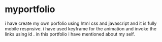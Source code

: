 # myportfolio
i have create my own porfolio using html css and javascript and it is fully mobile respnsive. i have used keyframe for the animation and invoke the links using id . in this portfolio i have mentioned about my self.

